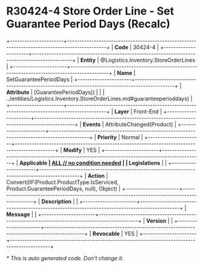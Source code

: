 ﻿---
erp.type: front-end-business-rule
erp.entity: Logistics.Inventory.StoreOrderLines
---

# R30424-4 Store Order Line - Set Guarantee Period Days (Recalc)
+----------------------+----------------------------------------------------------------------------------------------+
| **Code**             | 30424-4                                                                                      |
+----------------------+----------------------------------------------------------------------------------------------+
| **Entity**           | @Logistics.Inventory.StoreOrderLines                                                         |
+----------------------+----------------------------------------------------------------------------------------------+
| **Name**             | SetGuaranteePeriodDays                                                                       |
+----------------------+----------------------------------------------------------------------------------------------+
| **Attribute**        | [GuaranteePeriodDays](                                                                       |
|                      | ../entities/Logistics.Inventory.StoreOrderLines.md#guaranteeperioddays)                      |
+----------------------+----------------------------------------------------------------------------------------------+
| **Layer**            | Front-End                                                                                    |
+----------------------+----------------------------------------------------------------------------------------------+
| **Events**           | AttributeChanged(Product)                                                                    |
+----------------------+----------------------------------------------------------------------------------------------+
| **Priority**         | Normal                                                                                       |
+----------------------+----------------------------------------------------------------------------------------------+
| **Modify**           | YES                                                                                          |
+----------------------+----------------------------------------------------------------------------------------------+
| **Applicable         | [ALL // no condition needed](xref:applicable-legislations)                                   |
| Legislations**       |                                                                                              |
+----------------------+----------------------------------------------------------------------------------------------+
| **Action**           | Convert(IIF(Product.ProductType.IsServiced, Product.GuaranteePeriodDays, null), Object)      |
+----------------------+----------------------------------------------------------------------------------------------+
| **Description**      |                                                                                              |
+----------------------+----------------------------------------------------------------------------------------------+
| **Message**          |                                                                                              |
+----------------------+----------------------------------------------------------------------------------------------+
| **Version**          |                                                                                              |
+----------------------+----------------------------------------------------------------------------------------------+
| **Revocable**        | YES                                                                                          |
+----------------------+----------------------------------------------------------------------------------------------+

*\* This is auto generated code. Don't change it.*
